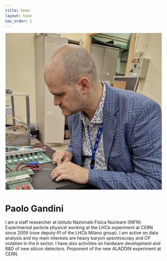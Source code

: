 ```yaml
---
title: Home
layout: home
nav_order: 1
---
```

![Profile Picture](assets/images/profile1.png)
# Paolo Gandini

I am a staff researcher at Istituto Nazionale Fisica Nucleare (INFN).
Experimental particle physicst working at the LHCb experiment at CERN since 2009 (now deputy-PI of the LHCb Milano group).
I am active on data analysis and my main interests are heavy baryon spectroscopy and CP violation in the b sector.
I have also activities on hardware development and R&D of new silicon detectors.
Proponent of the new ALADDIN experiment at CERN.

